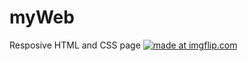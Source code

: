# myWeb
Resposive HTML and CSS page
<a href="https://imgflip.com/gif/3by8yq"><img src="https://i.imgflip.com/3by8yq.gif" title="made at imgflip.com"/></a>
